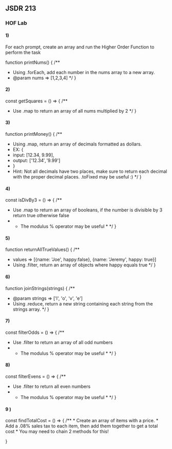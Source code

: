 ## JSDR 213

### HOF Lab

#### 1)
For each prompt, create an array and run the Higher Order Function to perform the task

function printNums() {
  /**
   *  Using .forEach, add each number in the nums array to a new array.
   * @param nums => [1,2,3,4]
   */
}


#### 2)

const getSquares = () => {
  /**
   * Use .map to return an array of all nums multiplied by 2
   */
}


#### 3)



function printMoney() {
  /**
   * Using .map, return an array of decimals formatted as dollars.
   * EX: {
   * input: [12.34, 9.99],
   * output: ['$12.34', '$9.99']
   * }
   * Hint: Not all decimals have two places, make sure to return each decimal with the proper decimal places. .toFixed may be useful :)
   */
}


#### 4)


const isDivBy3 = () => {
  /**
   * Use .map to return an array of booleans, if the number is divisible by 3 return true otherwise false
   * * The modulus % operator may be useful *
   */
}


#### 5)
function returnAllTrueValues() {
  /**
   *  values => [{name: 'Joe', happy:false}, {name: 'Jeremy', happy: true}]
   * Using .filter, return an array of objects where happy equals true
   */
}


#### 6)
function joinStrings(strings) {
  /**
   * @param strings => ['l', 'o', 'v', 'e']
   * Using .reduce, return a new string containing each string from the strings array.
   */
}


#### 7)

const filterOdds = () => {
  /**
   * Use .filter to return an array of all odd numbers
   * * The modulus % operator may be useful *
   */
}


#### 8)
const filterEvens = () => {
  /**
   * Use .filter to return all even numbers
   * * The modulus % operator may be useful *
   */
}

#### 9 )

const findTotalCost = () => {
  /**
    * Create an array of items with a price. 
    * Add a .08% sales tax to each item, then add them together to get a total cost
    * You may need to chain 2 methods for this!

}





